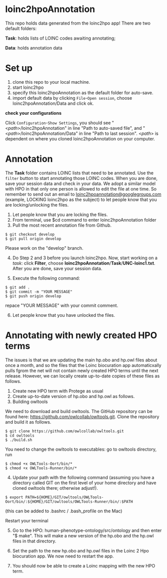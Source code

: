 # loinc2hpoAnnotation
This repo holds data generated from the loinc2hpo app! There are two default folders:

**Task**: holds lists of LOINC codes awaiting annotating;

**Data**: holds annotation data

# Set up
1. clone this repo to your local machine.
2. start loinc2hpo
3. specify this loinc2hpoAnnotation as the default folder for auto-save.
4. import default data by clicking `File`-`Open session`, choose loinc2hpoAnnotation/Data and click ok.

**check your configurations**

Click `Configuration`-`Show Settings`, you should see "<*path*>/loinc2hpoAnnotation" in line "Path to auto-saved file", and "<*path*>/loinc2hpoAnnotation/Data" in line "Path to last session". <*path*> is dependent on where you cloned loinc2hpoAnnotation on your computer.  

# Annotation
The **Task** folder contains LOINC lists that need to be annotated. Use the `filter` button to start annotating those LOINC codes. When you are done, save your session data and check in your data. We adopt a similar model with HPO in that only one person is allowed to edit the file at one time. So remember to send out an email to loinc2hpoannotation@googlegroups.com (example, LOCKING loinc2hpo as the subject) to let people know that you are locking/unlocking the files.

1. Let people know that you are locking the files. 
2. From terminal, use $cd command to enter loinc2hpoAnnotation folder
3. Pull the most recent annotation file from Github. 
```
$ git checkout develop
$ git pull origin develop
```
   Please work on the "develop" branch. 

4. Do Step 2 and 3 before you launch loinc2hpo. Now, start working on a *task*: click **Filter**, choose **loinc2hpoAnnotation**/**Task**/**UNC-loinc1.txt**. After you are done, save your session data. 

5. Execute the following command:
```
$ git add .
$ git commit -m "YOUR MESSAGE"
$ git push origin develop
```
repace "YOUR MESSAGE" with your commit comment. 

6. Let people know that you have unlocked the files. 

# Annotating with newly created HPO terms
The issues is that we are updating the main hp.obo and hp.owl files about once a month, and so the files that the Loinc biocuration app automaticxally pulls fgrom the net will not contain newly created HPO terms until the next release. However, we can locally create up-to-date copies of these files as follows.

1. Create new HPO term with Protege as usual
2. Create up-to-date version of hp.obo and hp.owl as follows.
3. Building owltools

We need to download and build owltools. The GitHub repository can be found here: https://github.com/owlcollab/owltools.git. Clone the repository and build it as follows.
```
$ git clone https://github.com/owlcollab/owltools.git
$ cd owltools
$ ./build.sh
```

You need to change the owltools to executables:
 go to owltools directory, run
```
$ chmod +x OWLTools-Oort/bin/*
$ chmod +x OWLTools-Runner/bin/*
```

4. Update your path with the following command (assuming you have a directory called GIT on the first level of your home directory and have cloned owltools there; otherwise adjust!).
```
$ export PATH=${HOME}/GIT/owltools/OWLTools-Oort/bin/:${HOME}/GIT/owltools/OWLTools-Runner/bin/:$PATH
```
(this can be added to .bashrc / .bash_profile on the Mac)

Restart your terminal

5. Go to the HPO:
human-phenotype-ontology/src/ontology and then enter "$ make". This will make a new version of the hp.obo and the hp.owl files in that directory.

6. Set the path to the new hp.obo and hp.owl files in the Loinc 2 Hpo biocuration app. We now need to restart the app.

7. You should now be able to create a Loinc mapping with the new HPO term.
